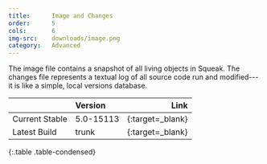 ```yaml
---
title:      Image and Changes
order:      5
cols:       6
img-src:    downloads/image.png
category:   Advanced
---
```

The image file contains a snapshot of all living objects in Squeak. The changes file represents a textual log of all source code run and modified---it is like a simple, local versions database.

|                | Version      | Link                                                      |
| -------------- |:------------ | ---------------------------------------------------------:|
| Current Stable | 5.0-15113    | [<i class="fa fa-download"></i>][stable]{:target=_blank}  |
| Latest Build   | trunk        | [<i class="fa fa-download"></i>][trunk]{:target=_blank}   |
{:.table .table-condensed}

[stable]: http://ftp.squeak.org/5.0/Squeak5.0-15113.zip
[trunk]: http://build.squeak.org/job/SqueakTrunk/lastSuccessfulBuild/artifact/target/TrunkImage.zip
